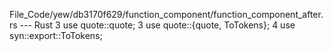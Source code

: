 File_Code/yew/db3170f629/function_component/function_component_after.rs --- Rust
3 use quote::quote;                                                                                                                                          3 use quote::{quote, ToTokens};
4 use syn::export::ToTokens;                                                                                                                                   

